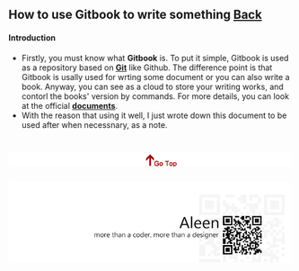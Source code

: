 ## How to use Gitbook to write something [Back](./qa.md)

#### Introduction

- Firstly, you must know what **Gitbook** is. To put it simple, Gitbook is used as a repository based on [**Git**](./../git/git.md) like Github. The difference point is that Gitbook is usally used for wrting some document or you can also write a book. Anyway, you can see as a cloud to store your writing works, and contorl the books' version by commands. For more details, you can look at the official [**documents**]().
- With the reason that using it well, I just wrote down this document to be used after when necessnary, as a note.

<a href="#how-to-use-gitbook-to-write-something" style="left:200px;"><img src="./../pic/gotop.png"></a>
=====
<a href="http://aleen42.github.io/" target="_blank" ><img src="./../pic/tail.gif"></a>
